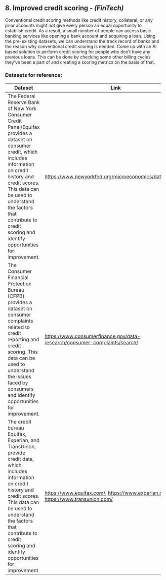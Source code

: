 ## 8. Improved credit scoring - *(FinTech)* ## 
Conventional credit scoring methods like credit history, collateral, or any prior accounts might not give every person an equal opportunity to establish credit.
As a result, a small number of people can access basic banking services like opening a bank account and acquiring a loan. Using the pre-existing datasets, we can understand the track record of banks and the reason why conventional credit scoring is needed. Come up with an AI based solution to perform credit scoring for people who don’t have any previous loans. This can be done by checking some other billing cycles they’ve been a part of and creating a scoring metrics on the basis of that.


### Datasets for reference: ###

Dataset  | Link
---------- | ----------
The Federal Reserve Bank of New York Consumer Credit Panel/Equifax provides a dataset on consumer credit, which includes information on credit history and credit scores. This data can be used to understand the factors that contribute to credit scoring and identify opportunities for improvement.  | https://www.newyorkfed.org/microeconomics/databank.html
The Consumer Financial Protection Bureau (CFPB) provides a dataset on consumer complaints related to credit reporting and credit scoring. This data can be used to understand the issues faced by consumers and identify opportunities for improvement.  | https://www.consumerfinance.gov/data-research/consumer-complaints/search/
The credit bureau Equifax, Experian, and TransUnion, provide credit data, which includes information on credit history and credit scores. This data can be used to understand the factors that contribute to credit scoring and identify opportunities for improvement. | https://www.equifax.com/, https://www.experian.com/, https://www.transunion.com/
